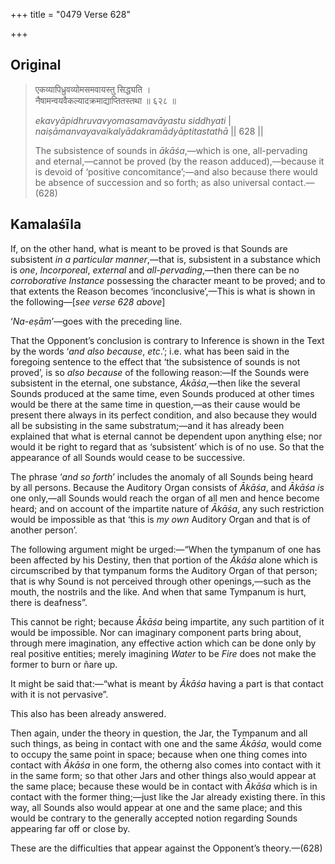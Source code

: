 +++
title = "0479 Verse 628"

+++
## Original 
>
> एकव्यापिध्रुवव्योमसमवायस्तु सिद्ध्यति ।  
> नैषामन्वयवैकल्यादक्रमाद्याप्तितस्तथा ॥ ६२८ ॥ 
>
> *ekavyāpidhruvavyomasamavāyastu siddhyati* \|  
> *naiṣāmanvayavaikalyādakramādyāptitastathā* \|\| 628 \|\| 
>
> The subsistence of sounds in *ākāśa*,—which is one, all-pervading and eternal,—cannot be proved (by the reason adduced),—because it is devoid of ‘positive concomitance’;—and also because there would be absence of succession and so forth; as also universal contact.—(628)



## Kamalaśīla

If, on the other hand, what is meant to be proved is that Sounds are subsistent *in a particular manner*,—that is, subsistent in a substance which is *one*, *Incorporeal*, *external* and *all-pervading*,—then there can be no *corroborative Instance* possessing the character meant to be proved; and to that extents the Reason becomes ‘inconclusive’,—This is what is shown in the following—[*see verse 628 above*]

‘*Na-eṣām*’—goes with the preceding line.

That the Opponent’s conclusion is contrary to Inference is shown in the Text by the words ‘*and also because*, *etc*.’; i.e. what has been said in the foregoing sentence to the effect that ‘the subsistence of sounds is not proved’, is so *also because* of the following reason:—If the Sounds were subsistent in the eternal, one substance, *Ākāśa*,—then like the several Sounds produced at the same time, even Sounds produced at other times would be there at the same time in question,—as their cause would be present there always in its perfect condition, and also because they would all be subsisting in the same substratum;—and it has already been explained that what is eternal cannot be dependent upon anything else; nor would it be right to regard that as ‘subsistent’ which is of no use. So that the appearance of all Sounds would cease to be successive.

The phrase ‘*and so forth*’ includes the anomaly of all Sounds being heard by all persons. Because the Auditory Organ consists of *Ākāśa*, and *Ākāśa is* one only,—all Sounds would reach the organ of all men and hence become heard; and on account of the impartite nature of *Ākāśa*, any such restriction would be impossible as that ‘this is *my own* Auditory Organ and that is of another person’.

The following argument might be urged:—“When the tympanum of one has been affected by his Destiny, then that portion of the *Ākāśa* alone which is circumscribed by that tympanum forms the Auditory Organ of that person; that is why Sound is not perceived through other openings,—such as the mouth, the nostrils and the like. And when that same Tympanum is hurt, there is deafness”.

This cannot be right; because *Ākāśa* being impartite, any such partition of it would be impossible. Nor can imaginary component parts bring about, through mere imagination, any effective action which can be done only by real positive entities; merely imagining *Water* to be *Fire* does not make the former to burn or ñare up.

It might be said that:—“what is meant by *Ākāśa* having a part is that contact with it is not pervasive”.

This also has been already answered.

Then again, under the theory in question, the Jar, the Tympanum and all such things, as being in contact with one and the same *Ākāśa*, would come to occupy the same point in space; because when one thing comes into contact with *Ākāśa* in one form, the otherng also comes into contact with it in the same form; so that other Jars and other things also would appear at the same place; because these would be in contact with *Ākāśa* which is in contact with the former thing;—just like the Jar already existing there. īn this way, all Sounds also would appear at one and the same place; and this would be contrary to the generally accepted notion regarding Sounds appearing far off or close by.

These are the difficulties that appear against the Opponent’s theory.—(628)


